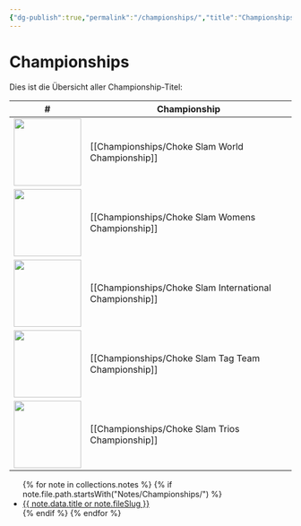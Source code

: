 ```yaml
---
{"dg-publish":true,"permalink":"/championships/","title":"Championships","noteIcon":"🏆"}
---
```


# Championships
Dies ist die Übersicht aller Championship-Titel:

| # | Championship |
|---|--------------|
| <img src="/choke-slam-wrestling/img/user/z_Images/Choke Slam World Championship.png" width="120"> | [[Championships/Choke Slam World Championship]] |
| <img src="/choke-slam-wrestling/img/user/z_Images/Choke Slam Womens Championship.png" width="120"> | [[Championships/Choke Slam Womens Championship]] |
| <img src="/choke-slam-wrestling/img/user/z_Images/Choke Slam International Championship.png" width="120"> | [[Championships/Choke Slam International Championship]] |
| <img src="/choke-slam-wrestling/img/user/z_Images/Choke Slam Tag Team Championship.png" width="120"> | [[Championships/Choke Slam Tag Team Championship]] |
| <img src="/choke-slam-wrestling/img/user/z_Images/Choke Slam Trios Championship.png" width="120"> | [[Championships/Choke Slam Trios Championship]] |

<ul>
{% for note in collections.notes %}
  {% if note.file.path.startsWith("Notes/Championships/") %}
    <li>
      <a href="{{ note.url }}">{{ note.data.title or note.fileSlug }}</a>
    </li>
  {% endif %}
{% endfor %}
</ul>
